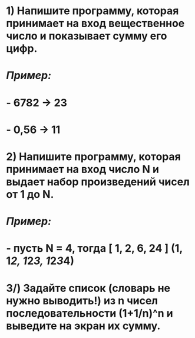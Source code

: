 # 1) Напишите программу, которая принимает на вход вещественное число и показывает сумму его цифр.
# *Пример:*

# - 6782 -> 23
# - 0,56 -> 11
# 2) Напишите программу, которая принимает на вход число N и выдает набор произведений чисел от 1 до N.
# *Пример:*

# - пусть N = 4, тогда [ 1, 2, 6, 24 ] (1, 1*2, 1*2*3, 1*2*3*4)
# 3/) Задайте список (словарь не нужно выводить!) из n чисел последовательности (1+1/n)^n и выведите на экран их сумму.


